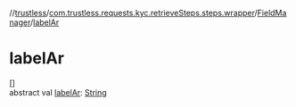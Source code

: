 //[trustless](../../../index.md)/[com.trustless.requests.kyc.retrieveSteps.steps.wrapper](../index.md)/[FieldManager](index.md)/[labelAr](label-ar.md)

# labelAr

[]\
abstract val [labelAr](label-ar.md): [String](https://kotlinlang.org/api/latest/jvm/stdlib/kotlin/-string/index.html)
